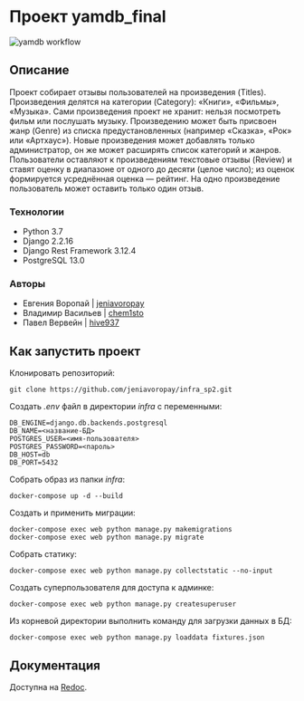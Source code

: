 # **Проект yamdb_final**
![yamdb workflow](https://github.com/jeniavoropay/yamdb_final/actions/workflows/yamdb_workflow.yml/badge.svg)
## **Описание**
Проект собирает отзывы пользователей на произведения (Titles).
Произведения делятся на категории (Category): «Книги», «Фильмы», «Музыка». Сами произведения проект не хранит: нельзя посмотреть фильм или послушать музыку. Произведению может быть присвоен жанр (Genre) из списка предустановленных (например «Сказка», «Рок» или «Артхаус»). Новые произведения может добавлять только администратор, он же может расширять список категорий и жанров. 
Пользователи оставляют к произведениям текстовые отзывы (Review) и ставят оценку в диапазоне от одного до десяти (целое число); из оценок формируется усреднённая оценка — рейтинг. На одно произведение пользователь может оставить только один отзыв.
### Технологии
- Python 3.7
- Django 2.2.16
- Django Rest Framework 3.12.4
- PostgreSQL 13.0
### Авторы
- Евгения Воропай | [jeniavoropay](https://github.com/jeniavoropay)
- Владимир Васильев | [chem1sto](https://github.com/chem1sto)
- Павел Вервейн | [hive937](https://github.com/hive937)
## **Как запустить проект**
Клонировать репозиторий:
```
git clone https://github.com/jeniavoropay/infra_sp2.git
```
Создать _.env_ файл в директории _infra_ с переменными:
```
DB_ENGINE=django.db.backends.postgresql
DB_NAME=<название-БД>
POSTGRES_USER=<имя-пользователя>
POSTGRES_PASSWORD=<пароль>
DB_HOST=db
DB_PORT=5432
```
Собрать образ из папки _infra_:
```
docker-compose up -d --build
```
Создать и применить миграции:
```
docker-compose exec web python manage.py makemigrations
docker-compose exec web python manage.py migrate
```
Cобрать статику: 
```
docker-compose exec web python manage.py collectstatic --no-input
```
Создать суперпользователя для доступа к админке:
```
docker-compose exec web python manage.py createsuperuser
```
Из корневой директории выполнить команду для загрузки данных в БД:
```
docker-compose exec web python manage.py loaddata fixtures.json
```
## **Документация**
Доступна на [Redoc](http://localhost/redoc/).

